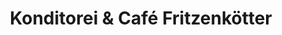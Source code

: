 ---
title: "Konditorei & Café Fritzenkötter"
url: /guetersloh/konditorei-und-cafe-fritzenkoetter/
shop: Bäckerei
---
